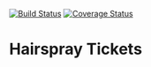 [![Build Status](https://travis-ci.org/timhabermaas/hairspray-tickets.png?branch=master)](https://travis-ci.org/timhabermaas/hairspray-tickets)
[![Coverage Status](https://coveralls.io/repos/timhabermaas/hairspray-tickets/badge.png?branch=master)](https://coveralls.io/r/timhabermaas/hairspray-tickets?branch=master)

Hairspray Tickets
=================


